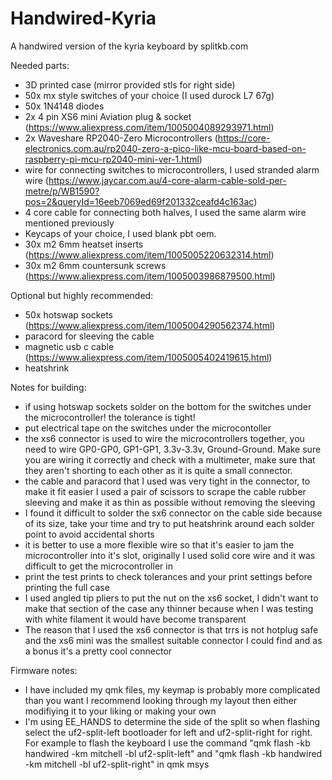# Handwired-Kyria
A handwired version of the kyria keyboard by splitkb.com

Needed parts:
- 3D printed case (mirror provided stls for right side)
- 50x mx style switches of your choice (I used durock L7 67g)
- 50x 1N4148 diodes
- 2x 4 pin XS6 mini Aviation plug & socket (https://www.aliexpress.com/item/1005004089293971.html)
- 2x Waveshare RP2040-Zero Microcontrollers (https://core-electronics.com.au/rp2040-zero-a-pico-like-mcu-board-based-on-raspberry-pi-mcu-rp2040-mini-ver-1.html)
- wire for connecting switches to microcontrollers, I used stranded alarm wire (https://www.jaycar.com.au/4-core-alarm-cable-sold-per-metre/p/WB1590?pos=2&queryId=16eeb7069ed69f201332ceafd4c163ac)
- 4 core cable for connecting both halves, I used the same alarm wire mentioned previously
- Keycaps of your choice, I used blank pbt oem.
- 30x m2 6mm heatset inserts (https://www.aliexpress.com/item/1005005220632314.html)
- 30x m2 6mm countersunk screws (https://www.aliexpress.com/item/1005003986879500.html)

Optional but highly recommended:
- 50x hotswap sockets (https://www.aliexpress.com/item/1005004290562374.html)
- paracord for sleeving the cable
- magnetic usb c cable (https://www.aliexpress.com/item/1005005402419615.html)
- heatshrink

Notes for building:
- if using hotswap sockets solder on the bottom for the switches under the microcontroller! the tolerance is tight!
- put electrical tape on the switches under the microcontoller
- the xs6 connector is used to wire the microcontrollers together, you need to wire GP0-GP0, GP1-GP1, 3.3v-3.3v, Ground-Ground. Make sure you are wiring it correctly and check with a multimeter, make sure that they aren't shorting to each other as it is quite a small connector.
- the cable and paracord that I used was very tight in the connector, to make it fit easier I used a pair of scissors to scrape the cable rubber sleeving and make it as thin as possible without removing the sleeving
- I found it difficult to solder the sx6 connector on the cable side because of its size, take your time and try to put heatshrink around each solder point to avoid accidental shorts
- it is better to use a more flexible wire so that it's easier to jam the microcontroller into it's slot, originally I used solid core wire and it was difficult to get the microcontroller in
- print the test prints to check tolerances and your print settings before printing the full case
- I used angled tip pliers to put the nut on the xs6 socket, I didn't want to make that section of the case any thinner because when I was testing with white filament it would have become transparent
- The reason that I used the xs6 connector is that trrs is not hotplug safe and the xs6 mini was the smallest suitable connector I could find and as a bonus it's a pretty cool connector

Firmware notes:
- I have included my qmk files, my keymap is probably more complicated than you want I recommend looking through my layout then either modifiying it to your liking or making your own
- I'm using EE_HANDS to determine the side of the split so when flashing select the uf2-split-left bootloader for left and uf2-split-right for right. For example to flash the keyboard I use the command "qmk flash -kb handwired -km mitchell -bl uf2-split-left" and "qmk flash -kb handwired -km mitchell -bl uf2-split-right" in qmk msys
